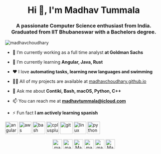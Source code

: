 <h1 align="center">Hi 👋, I'm Madhav Tummala</h1>
<h3 align="center">A passionate Computer Science enthusiast from India. Graduated from IIT Bhubaneswar with a Bachelors degree.</h3>

<p align="left"> <img src="https://komarev.com/ghpvc/?username=madhavchoudhary" alt="madhavchoudhary" /> </p>

- 🔭 I’m currently working as a full time analyst **at Goldman Sachs**

- 🌱 I’m currently learning **Angular, Java, Rust**

- ❤️ I love **automating tasks, learning new languages and swimming**

- 👨‍💻 All of my projects are available at [madhavchoudhary.github.io](madhavchoudhary.github.io)

- 💬 Ask me about **Contiki, Bash, macOS, Python, C++**

- 📫 You can reach me at **madhavtummala@icloud.com**

- ⚡ Fun fact **I am actively learning spanish**

<p align="left"><img src="https://devicons.github.io/devicon/devicon.git/icons/angularjs/angularjs-original.svg" alt="angularjs" width="40" height="40"/> <img src="https://devicons.github.io/devicon/devicon.git/icons/amazonwebservices/amazonwebservices-original-wordmark.svg" alt="aws" width="40" height="40"/> <img src="https://www.vectorlogo.zone/logos/gnu_bash/gnu_bash-icon.svg" alt="bash" width="40" height="40"/> <img src="https://devicons.github.io/devicon/devicon.git/icons/cplusplus/cplusplus-original.svg" alt="cplusplus" width="40" height="40"/> <img src="https://www.vectorlogo.zone/logos/git-scm/git-scm-icon.svg" alt="git" width="40" height="40"/> <img src="https://devicons.github.io/devicon/devicon.git/icons/linux/linux-original.svg" alt="linux" width="40" height="40"/> <img src="https://devicons.github.io/devicon/devicon.git/icons/python/python-original.svg" alt="python" width="40" height="40"/></p>


<p align="center"> 
<a href="https://linkedin.com/in/madhav-tummala-115984145" target="blank"><img align="center" src="https://cdn.jsdelivr.net/npm/simple-icons@3.0.1/icons/linkedin.svg" alt="madhav-tummala-115984145" height="30" width="30" /></a>
<a href="https://instagram.com/madhav.tummala" target="blank"><img align="center" src="https://cdn.jsdelivr.net/npm/simple-icons@3.0.1/icons/instagram.svg" alt="madhav.tummala" height="30" width="30" /></a>
<a href="https://gitlab.com/MadhavTummala" target="blank"><img align="center" src="https://cdn.jsdelivr.net/npm/simple-icons@3.0.1/icons/gitlab.svg" alt="MadhavTummala height="30" width="30" /></a>
<a href="https://www.youtube.com/channel/UCA95U4gtPPz-2XKNZzc2inA?view_as=subscriber" target="blank"><img align="center" src="https://cdn.jsdelivr.net/npm/simple-icons@3.0.1/icons/youtube.svg" alt="madhav tummala" height="30" width="30" /></a>  
<a href="https://fb.com/madhav.tummala.14" target="blank"><img align="center" src="https://cdn.jsdelivr.net/npm/simple-icons@3.0.1/icons/facebook.svg" alt="madhav.tummala.14" height="30" width="30" /></a>
<a href="https://www.reddit.com/user/Mad6193" target="blank"><img align="center" src="https://cdn.jsdelivr.net/npm/simple-icons@3.0.1/icons/reddit.svg" alt="Mad6193 height="30" width="30" /></a>

</p>
